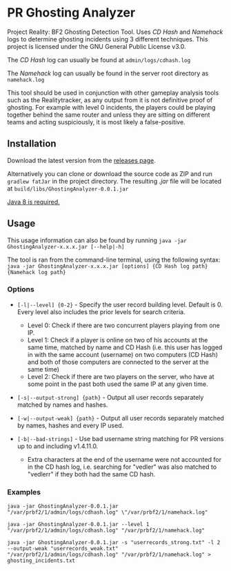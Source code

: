 # PR Ghosting Analyzer

Project Reality: BF2 Ghosting Detection Tool. Uses _CD Hash_ and _Namehack_ logs to determine ghosting incidents using 3 different techniques. This project is licensed under the GNU General Public License v3.0.

The _CD Hash_ log can usually be found at `admin/logs/cdhash.log`

The _Namehack_ log can usually be found in the server root directory as `namehack.log`

This tool should be used in conjunction with other gameplay analysis tools such as the Realitytracker, as any output from it is not definitive proof of ghosting. For example with level 0 incidents, the players could be playing together behind the same router and unless they are sitting on different teams and acting suspiciously, it is most likely a false-positive.

## Installation

Download the latest version from the [releases page](https://github.com/vedler/PR-GhostingAnalyzer/releases).

Alternatively you can clone or download the source code as ZIP and run `gradlew fatJar` in the project directory. The resulting _.jar_ file will be located at `build/libs/GhostingAnalyzer-0.0.1.jar`

[Java 8 is required.](http://www.oracle.com/technetwork/java/javase/downloads/jre8-downloads-2133155.html)

## Usage

This usage information can also be found by running `java -jar GhostingAnalyzer-x.x.x.jar [--help|-h]`

The tool is ran from the command-line terminal, using the following syntax: `java -jar GhostingAnalyzer-x.x.x.jar [options] {CD Hash log path} {Namehack log path}`

### Options

* `[-l|--level] {0-2}` - Specify the user record building level. Default is 0. Every level also includes the prior levels for search criteria.
  * Level 0: Check if there are two concurrent players playing from one IP.
  * Level 1: Check if a player is online on two of his accounts at the same time, matched by name and CD Hash (i.e. this user has logged in with the same account (username) on two computers (CD Hash) and both of those computers are connected to the server at the same time)
  * Level 2: Check if there are two players on the server, who have at some point in the past both used the same IP at any given time.

* `[-s|--output-strong] {path}` - Output all user records separately matched by names and hashes.
* `[-w|--output-weak] {path}` - Output all user records separately matched by names, hashes and every IP used.

* `[-b|--bad-strings]` - Use bad username string matching for PR versions up to and including v1.4.11.0.
  * Extra characters at the end of the username were not accounted for in the CD hash log, i.e. searching for "vedler" was also matched to "vedlerr" if they both had the same CD hash.

### Examples

`java -jar GhostingAnalyzer-0.0.1.jar "/var/prbf2/1/admin/logs/cdhash.log" \"/var/prbf2/1/namehack.log"`

`java -jar GhostingAnalyzer-0.0.1.jar --level 1 "/var/prbf2/1/admin/logs/cdhash.log" "/var/prbf2/1/namehack.log"`

`java -jar GhostingAnalyzer-0.0.1.jar -s "userrecords_strong.txt" -l 2 --output-weak "userrecords_weak.txt" "/var/prbf2/1/admin/logs/cdhash.log" "/var/prbf2/1/namehack.log" > ghosting_incidents.txt`

